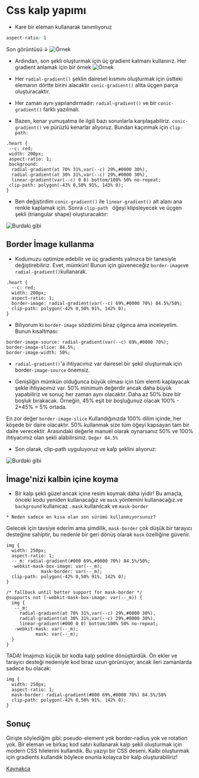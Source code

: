 # Css kalp yapımı

* Kare bir eleman kullanarak tanımlıyoruz
```style.css
aspect-ratio: 1
```
Son görüntüsü ↓
![Örnek](https://verpex.com/assets/uploads/images/blog/heart-shape.png?v=1683297918)
* Ardından, son şekli oluşturmak için üç gradient katmanı kullanırız. Her  gradient anlamak için bir örnek
![Örnek](https://verpex.com/assets/uploads/images/blog/overview-gradients.png?v=1683298241)
* Her `radial-gradient()` şeklin dairesel kısmını oluşturmak için üstteki elemanın dörtte birini alacaktır `conic-gradient()` altta üçgen parça oluşturacaktır.

* Her zaman aynı yapılandırmadır:  `radial-gradient()` ve bir `conic-gradient()` farklı yazılmalı.
* Bazen, kenar yumuşatma ile ilgili bazı sorunlarla karşılaşabiliriz. `conic-gradient()` ve pürüzlü kenarlar alıyoruz. Bundan kaçınmak için `clip-path:`
 ```
 .heart {
  --c: red;
  width: 200px;
  aspect-ratio: 1;
  background:
   radial-gradient(at 70% 31%,var(--c) 29%,#0000 30%),
   radial-gradient(at 30% 31%,var(--c) 29%,#0000 30%),
   linear-gradient(var(--c) 0 0) bottom/100% 50% no-repeat;
  clip-path: polygon(-43% 0,50% 91%, 143% 0);
}
```
* Ben değiştirdim `conic-gradient()` ile `linear-gradient()` alt alanı ana renkle kaplamak için. Sonra `clip-path ` öğeyi klipsleyecek ve üçgen şekli (triangular shape) oluşturacaktır:


![Burdaki gibi](https://verpex.com/assets/uploads/images/blog/overview-clip-path.png?v=1683298462)
## Border İmage kullanma

* Kodumuzu optimize edebilir ve üç gradients yalnızca bir tanesiyle değiştirebiliriz. Evet, mümkün! Bunun için güveneceğiz `border-image`ve  `radial-gradient()`kullanarak.

```
.heart {
  --c: red;
  width: 200px;
  aspect-ratio: 1;
  border-image: radial-gradient(var(--c) 69%,#0000 70%) 84.5%/50%;
  clip-path: polygon(-42% 0,50% 91%, 142% 0);
}
```
* Biliyorum ki `border-image` sözdizimi biraz çılgınca ama inceleyelim. Bunun kısaltması:
```
border-image-source: radial-gradient(var(--c) 69%,#0000 70%);
border-image-slice: 84.5%;
border-image-width: 50%;

```

* `` radial-gradient() ``'a ihtiyacımız var dairesel bir şekil oluşturmak için border``-image-source`` önemsiz.
 
* Genişliğin mümkün olduğunca büyük olması için tüm elemti kaplayacak şekle ihtiyacımız var. 50% minimum değerdir ancak daha büyük yapabiliriz ve sonuç her zaman aynı olacaktır. Daha az 50% bize bir boşluk bırakacak. Örneğin, 45% eşit bir boşluğunuz olacak 100% - 2*45% = 5% ortada.

En zor değer ``border-image-slice`` Kullandığınızda 100% dilim içinde, her köşede bir daire olacaktır. 50% kullanmak size tüm öğeyi kapsayan tam bir daire verecektir. Arasındaki değerle manuel olarak oynarsanız 50% ve 100% ihtiyacımız olan şekli alabilirsiniz. ``Değer 84.5%``
* Son olarak, clip-path uyguluyoruz ve kalp şeklini alıyoruz:
 
![Burdaki gibi](https://verpex.com/assets/uploads/images/blog/border-image-clip-path.png?v=1683298698)

## İmage'nizi kalbin içine koyma
* Bir kalp şekli güzel ancak içine resim koymak daha iyidir! Bu amaçla, önceki kodu yeniden kullanacağız ve `mask` yöntemini kullanacağız.ve `background` kullanıcaz . `mask` kullanılcak ve `mask-border` 

`* Neden sadece en kısa olan son sürümü kullanmıyorsunuz?`

Gelecek için tavsiye ederim ama şimdilik, `mask-border` çok düşük bir tarayıcı desteğine sahiptir, bu nedenle bir geri dönüş olarak `mask` özelliğine güvenir.

```
img {
  width: 250px;
  aspect-ratio: 1;
  --_m: radial-gradient(#000 69%,#0000 70%) 84.5%/50%;
  -webkit-mask-box-image: var(--_m);
             mask-border: var(--_m);
  clip-path: polygon(-42% 0,50% 91%, 142% 0);
}

/* fallback until better support for mask-border */
@supports not (-webkit-mask-box-image: var(--_m)) { 
  img {
   --_m:
     radial-gradient(at 70% 31%,var(--c) 29%,#0000 30%),
     radial-gradient(at 30% 31%,var(--c) 29%,#0000 30%),
     linear-gradient(#000 0 0) bottom/100% 50% no-repeat;
   -webkit-mask: var(--_m);
           mask: var(--_m);
  }
}
```
TADA! İmajımızı küçük bir kodla kalp şekline dönüştürdük. Ön ekler ve tarayıcı desteği nedeniyle kod biraz uzun görünüyor, ancak ileri zamanlarda sadece bu olacak:

```
img {
  width: 250px;
  aspect-ratio: 1;
  mask-border: radial-gradient(#000 69%,#0000 70%) 84.5%/50%
  clip-path: polygon(-42% 0,50% 91%, 142% 0);
}
```
## Sonuç
Girişte söylediğim gibi: pseudo-element yok border-radius yok ve  rotation yok. Bir eleman ve birkaç kod satırı kullanarak kalp şekli oluşturmak için modern CSS hilelerini kullandık. Bu yazıyı bir CSS deseni. Kalbi oluşturmak için gradients kullandık böylece onunla kolayca bir kalp oluşturabiliriz!


[Kaynakca](https://verpex.com/blog/website-tips/css-shapes-the-heart)
